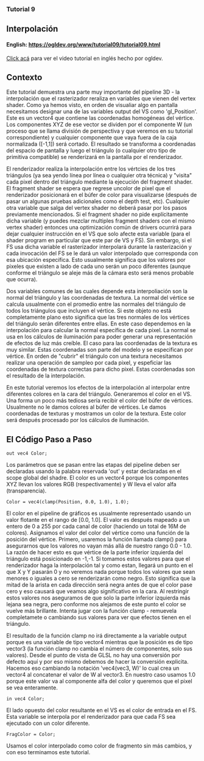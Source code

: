### Tutorial 9
## Interpolación

#### English: https://ogldev.org/www/tutorial09/tutorial09.html

[Click acá](https://www.youtube.com/watch?v=ZVgf_W-X8eM) para ver el video tutorial en inglés hecho por ogldev.

## Contexto

Este tutorial demuestra una parte muy importante del pipeline 3D - la interpolación que el rasterizador reraliza en variables que vienen del vertex shader. Como ya hemos visto, en orden de visualiar algo en pantalla necesitamos designar una de las variables output del VS como 'gl_Position'. Este es un vector4 que contiene las coordenadas homogéneas del vértice. Los componentes XYZ de ese vector se dividen por el componente W (un proceso que se llama división de perspectiva y que veremos en su tutorial correspondiente) y cualquier componente que vaya fuera de la caja normalizada ([-1,1]) será cortado. El resultado se transforma a coordenadas del espacio de pantalla y luego el triángulo (o cualquier otro tipo de primitiva compatible) se renderizará en la pantalla por el renderizador. 

El renderizador realiza la interpolación entre los vértcies de los tres triángulos (ya sea yendo línea por línea o cualquier otra técnica) y "visita" cada pixel dentro del triángulo mediante la ejecución del fragment shader. El fragment shader se espera que regrese uncolor de pixel que el renderizador posicionará en el búfer de color para visualizarse (después de pasar un algunas pruebas adicionales como el depth test, etc). Cualquier otra variable que salga del vertex shader no deberá pasar por los pasos previamente mencionados. Si el fragment shader no pide explícitamente dicha variable (y puedes mezclar multiples fragment shaders con el mismo vertex shader) entonces una optimización común de drivers ocurrirá para dejar cualquier instrucción en el VS que solo afecte esta variable (para el shader program en particular que este par de VS y FS). Sin embargo, si el FS usa dicha variable el rasterizador interpolará durante la rasterización y cada invocación del FS se le dará un valor interpolado que corresponda con esa ubicación específica.  Esto usualmente significa que los valores por pixeles que existen a lado de cada uno serán un poco diferentes (aunque conforme el triángulo se aleje más de la cámara esto será menos probable que ocurra).

Dos variables comunes de las cuales depende esta interpoliación son la normal del triángulo y las coordenadas de textura. La normal del vértice se calcula usualmente con el promedio entre las normales del triángulo de todos los triángulos que incluyen el vértice. Si este objeto no está completamente plano esto significa que las tres normales de los vértices del triángulo serán diferentes entre ellas. En este caso dependemos en la interpolación para calcular la normal específica de cada pixel. La normal se usa en los cálculos de iluminación para poder generar una representación de efectos de luz más creíble. El caso para las coordenadas de la textura es muy similar. Estas coordenadas son parte del modelo y se especifican por vértice. En orden de "cubrir" el triángulo con una textura necesitamos realizar una operación de sampleo por cada pixel, y espeficiar las coordenadas de textura correctas para dicho pixel. Estas coordenadas son el resultado de la interpolación. 

En este tutorial veremos los efectos de la interpolación al interpolar entre diferentes colores en la cara del triángulo. Generaremos el color en el VS. Una forma un poco más tediosa sería recibir el color del búfer de vértices. Usualmente no le damos colores al búfer de vértices. Le damos coordenadas de texturas y mostramos un color de la textura. Este color será después procesado por los cálculos de iluminación. 

## El Código Paso a Paso

`out vec4 Color;`

Los parámetros que se pasan entre las etapas del pipeline deben ser declaradas usando la palabra reservada 'out' y estar declaradas en el scope global del shadre. El color es un vector4 porque los componentes XYZ llevan los valores RGB (respectivamente) y W lleva el valor alfa (transparencia).

`Color = vec4(clamp(Position, 0.0, 1.0), 1.0);`

El color en el pipeline de gráficos es usualmente representado usando un valor flotante en el rango de [0.0, 1.0]. El valor es después mapeado a un entero de 0 a 255 por cada canal de color (haciendo un total de 16M de colores). Asignamos el valor del color del vértice como una función de la posición del vértice. Primero, usaremos la función llamada clamp() para asegurarnos que los valores no vayan más allá de nuestro rango 0.0 - 1.0. La razón de hacer esto es que vértice de la parte inferior izquierda del triángulo está posicionado en -1,-1. Si tomamos estos valores para que el renderizador haga la interpolación tal y como estan, llegará un punto en el que X y Y pasarán 0 y no veremos nada porque todos los valores que sean menores o iguales a cero se renderizarán como negro. Esto significa que la mitad de la arista en cada dirección será negra antes de que el color pase cero y eso causará que veamos algo significativo en la cara. Al restringir estos valores nos aseguramos de que solo la parte inferior izquierda más lejana sea negra, pero conforme nos alejamos de este punto el color se vuelve más brillante. Intenta jugar con la función clamp - remuevela completamete o cambiando sus valores para ver que efectos tienen en el triángulo.

El resultado de la función clamp no irá directamente a la variable output porque es una variable de tipo vector4 mientras que la posición es de tipo vector3 (la función clamp no cambia el número de componentes, solo sus valores). Desde el punto de vista de GLSL no hay una conversión por defecto aquí y por eso mismo debemos de hacer la conversión explicita. Hacemos eso cambiando la notación 'vec4(vec3, W)' lo cual crea un vector4 al concatenar el valor de W al vector3. En nuestro caso usamos 1.0 porque este valor va al componente alfa del color y queremos que el pixel se vea enteramente. 

`in vec4 Color;`

El lado opuesto del color resultante en el VS es el color de entrada en el FS. Esta variable se interpola por el renderizador para que cada FS sea ejecutado con un color diferente. 

`FragColor = Color;`

Usamos el color interpolado como color de fragmento sin más cambios, y con eso terminamos este tutorial. 